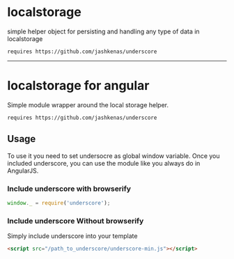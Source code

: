 # localstorage

simple helper object for persisting and handling any type of data in localstorage

```
requires https://github.com/jashkenas/underscore
```
___
# localstorage for angular

Simple module wrapper around the local storage helper. 

```
requires https://github.com/jashkenas/underscore
```

## Usage
To use it you need to set undersocre as global window variable.
Once you included underscore, you can use the module like you always do in AngularJS.

### Include underscore with browserify
```javascript
window._ = require('underscore');
````

### Include underscore Without browserify
Simply include underscore into your template
```html
<script src="/path_to_underscore/underscore-min.js"></script>
```
